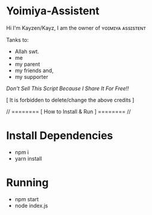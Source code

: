 # Yoimiya-Assistent
Hi I'm Kayzen/Kayz, I am the owner of ʏᴏɪᴍɪʏᴀ ᴀssɪsᴛᴇɴᴛ

Tanks to:

- Allah swt.
- me
- my parent
- my friends and,
- my supporter

*Don't Sell This Script Because I Share It For Free!!*

[ It is forbidden to delete/change the above credits ]


// ======== [ How to Install & Run ] ======== //

# Install Dependencies

- npm i 
- yarn install

# Running

- npm start 
- node index.js
